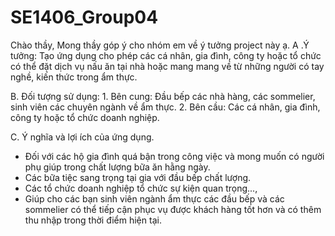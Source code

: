 # SE1406_Group04

Chào thầy,
Mong thầy góp ý cho nhóm em về ý tưởng project này ạ.
A .Ý tưởng: 
     Tạo ứng dụng cho phép các cá nhân, gia đình, công ty hoặc tổ chức có thể đặt dịch vụ nấu ăn tại nhà hoặc mang mang về từ những người có tay nghề, kiến thức trong ẩm thực.

B. Đối tượng sử dụng:
     1. Bên cung: Đầu bếp các nhà hàng, các sommelier, sinh viên các chuyên ngành về ẩm thực.
     2. Bên cầu: Các cá nhân, gia đình, công ty hoặc tổ chức doanh nghiệp.

C. Ý nghĩa và lợi ích của ứng dụng.
  - Đối với các hộ gia đình quá bận trong công việc và mong muốn có người phụ giúp trong chất lượng bữa ăn hằng ngày. 
  - Các bữa tiệc sang trọng tại gia với đầu bếp chất lượng.
  - Các tổ chức doanh nghiệp tổ chức sự kiện quan trọng...,  
  - Giúp cho các bạn sinh viên ngành ẩm thực các đầu bếp và các sommelier có thể tiếp cận phục vụ được khách hàng tốt hơn và có thêm thu nhập trong thời điểm hiện tại.

